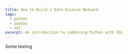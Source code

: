 ```yaml
---
title: How to Build a Data Science Network
tags:
  - python
  - pandas
  - sql
excerpt: An introduction to combining Python with SQL
---
```


Some testing
